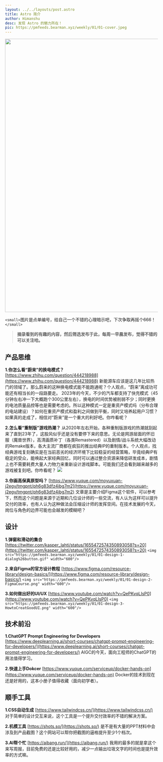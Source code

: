 ```yaml
---
layout: ../../layouts/post.astro
title: Astro 简介
author: Himanshu
desc: 发现 Astro 的魅力所在！
pic: https://pmfeeds.bearman.xyz/weekly/01/01-cover.jpeg
---
```

<img src="https://pmfeeds.bearman.xyz/weekly/01/01-cover.jpeg" width="900"/>

`<small>`图片是点单编号，给自己一个不错的心理暗示吧，下次争取再摇个666！`</small>`

> **摘录看到的有趣的内容，然后筛选发布于此，每周一早晨发布，觉得不错的可以关注哈。**

## 产品思维

**1.你怎么看“蔚来”的换电模式？**
[https://www.zhihu.com/question/444218988](https://www.zhihu.com/question/444218988)
新能源车应该是这几年比较热门的领域了。那么蔚来的这种换电模式能不能跑通呢？个人观点，“蔚来”离成功可能还有相当长的一段路要走。
2023年的今天，不少的汽车都支持了快充模式（45分钟左右冲一下大概跑个300公里左右），换电的时间优势被削弱不少；同时更换的电池质量品控等也是需要考虑的。所以这种模式一定是重资产模式吗（分布合理的电站建设）？如何在重资产模式和盈利之间做到平衡，同时又培养起用户习惯？
如果真的走成了，相信对“蔚来”是一个重大的利好吧。你咋看呢？

**2.怎么看“重制版”游戏热潮？**
从2020年左右开始，各种重制版游戏的热潮就刮起来了直到23年了，这股风似乎还是没有要停下来的意思。无论是网游层面的怀旧服（魔兽世界），高清画质补丁（各类Remastered）以及剧情/战斗系统大幅改动的Remake版本，各大主流厂商都在疯狂的推出经典IP的重制版本。个人观点，找经典游戏复刻确实是在当前恶劣的经济环境下比较稳妥的经营策略，毕竟经典IP有稳定的受众，能唤起大家经典回忆，同时可以通过整合资源来降低研发成本，剧情上也不需要耗费大量人力物力来重新设计游戏脚本。可能我们还会看到越来越多的游戏被复刻吧。你咋看呢？
<img src="https://pmfeeds.bearman.xyz/weekly/01/01-pd-2-remake.jpeg"/>

**3.你画高保真原型吗？**
[https://www.yuque.com/moyuxuan-j2egv/tmgpnt/ph6g83dfz4ibg7m2](https://www.yuque.com/moyuxuan-j2egv/tmgpnt/ph6g83dfz4ibg7m2)
文章是主要介绍Figma这个软件，可以参考下，然而这个问题是来源于近期和几位设计师的一些交流，有人认为这样可以提升交付的效率，也有人认为这种做法会压缩设计师的发挥空间。在技术发展的今天，岗位与角色的边界可能也会越发的模糊吧？

## 设计

**1.弹窗和滑动的集合**
[https://twitter.com/kasper_lahti/status/1655472574350893058?s=20](https://twitter.com/kasper_lahti/status/1655472574350893058?s=20)
`<img src="https://pmfeeds.bearman.xyz/weekly/01/01-design-1-dialog%26button.gif" width="600"/>`

**2.来自Figma的官方设计教程**
[https://www.figma.com/resource-library/design-basics/](https://www.figma.com/resource-library/design-basics/)
`<img src="https://pmfeeds.bearman.xyz/weekly/01/01-design-2-FigmaCourse.png" width="600"/>`

**3.如何做出好的UI/UX**
[https://www.youtube.com/watch?v=QePKvqLIsP0](https://www.youtube.com/watch?v=QePKvqLIsP0)
`<img src="https://pmfeeds.bearman.xyz/weekly/01/01-design-3-HowtoCreatGoodUI.png" width="600"/>`

## 技术前沿

**1.ChatGPT Prompt Engineering for Developers**
[https://www.deeplearning.ai/short-courses/chatgpt-prompt-engineering-for-developers/](https://www.deeplearning.ai/short-courses/chatgpt-prompt-engineering-for-developers/)
AIGC的今天，面向工程师的ChatGPT的用法值得学习。

**2.快速上手Dokcer**
[https://www.yuque.com/serviceup/docker-hands-on](https://www.yuque.com/serviceup/docker-hands-on)
Docker的技术到现在还是好用的，这本小册子值得收藏（面向初学者）。

## 顺手工具

**1.CSS自动生成**
[https://www.tailwindcss.cn/](https://www.tailwindcss.cn/)
对于简单的设计交互来说，这个工具是一个提升交付效率的不错的解决方案。

**2.机模工具**
[https://shots.so/](https://shots.so/)
是不是有大量的PPT材料中会涉及到产品截图？这个网站可以帮你把截图的逼格提升至少1个档次。

**3.AI帮个忙**
[https://aibang.run/](https://aibang.run/)
我用的最多的就是拿这个来写周报，目前免费的还是比较好用的，减少一点输出垃圾文字的时间也是提升效率的方式嘛。
